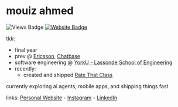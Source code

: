 # mouiz ahmed

![Views Badge](https://komarev.com/ghpvc/?username=mouizahmed&label=Profile%20views&color=0e75b6&style=flat) [![Website Badge](https://img.shields.io/badge/website-mouizahmed.com-blue)](https://mouizahmed.com)

tldr;
- final year
- prev @ [Ericsson](https://www.ericsson.com/), [Chatbase](https://www.chatbase.co/)
- software engineering @ [YorkU - Lassonde School of Engineering](https://lassonde.yorku.ca/)
- recently:
    - created and shipped [Rate That Class](https://ratethatclass.com)

currently exploring ai agents, mobile apps, and shipping things fast

links: [Personal Website](https://mouizahmed.com/) - [Instagram](https://instagram.com/mza.vii) - [LinkedIn](https://linkedin.com/in/mouizahmed)
